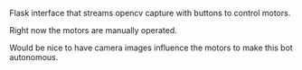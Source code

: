 Flask interface that streams opencv capture with buttons to control motors.

Right now the motors are manually operated.

Would be nice to have camera images influence the motors to make this bot autonomous.
